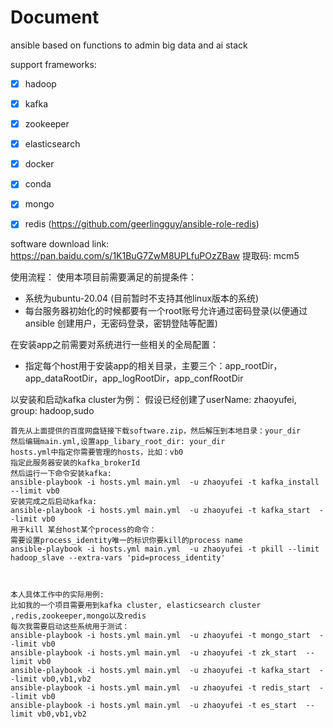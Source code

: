 # Document

ansible based on functions to admin big data and ai stack

support frameworks:
- [x] hadoop
- [x] kafka
- [x] zookeeper
- [x] elasticsearch
- [x] docker
- [x] conda
- [x] mongo  
- [x] redis (https://github.com/geerlingguy/ansible-role-redis)



software download link: https://pan.baidu.com/s/1K1BuG7ZwM8UPLfuPOzZBaw 提取码: mcm5

使用流程：
使用本项目前需要满足的前提条件：

- 系统为ubuntu-20.04 (目前暂时不支持其他linux版本的系统)
- 每台服务器初始化的时候都要有一个root账号允许通过密码登录(以便通过ansible 创建用户，无密码登录，密钥登陆等配置)

在安装app之前需要对系统进行一些相关的全局配置：
- 指定每个host用于安装app的相关目录，主要三个：app_rootDir，app_dataRootDir，app_logRootDir，app_confRootDir



以安装和启动kafka cluster为例：
假设已经创建了userName: zhaoyufei, group: hadoop,sudo

~~~~
首先从上面提供的百度网盘链接下载software.zip，然后解压到本地目录：your_dir
然后编辑main.yml,设置app_libary_root_dir: your_dir
hosts.yml中指定你需要管理的hosts，比如：vb0
指定此服务器安装的kafka_brokerId
然后运行一下命令安装kafka:
ansible-playbook -i hosts.yml main.yml  -u zhaoyufei -t kafka_install  --limit vb0
安装完成之后启动kafka:
ansible-playbook -i hosts.yml main.yml  -u zhaoyufei -t kafka_start  --limit vb0
用于kill 某台host某个process的命令：
需要设置process_identity唯一的标识你要kill的process name
ansible-playbook -i hosts.yml main.yml  -u zhaoyufei -t pkill --limit hadoop_slave --extra-vars 'pid=process_identity'



本人具体工作中的实际用例:
比如我的一个项目需要用到kafka cluster, elasticsearch cluster ,redis,zookeeper,mongo以及redis
每次我需要启动这些系统用于测试：
ansible-playbook -i hosts.yml main.yml  -u zhaoyufei -t mongo_start  --limit vb0
ansible-playbook -i hosts.yml main.yml  -u zhaoyufei -t zk_start  --limit vb0
ansible-playbook -i hosts.yml main.yml  -u zhaoyufei -t kafka_start  --limit vb0,vb1,vb2
ansible-playbook -i hosts.yml main.yml  -u zhaoyufei -t redis_start  --limit vb0
ansible-playbook -i hosts.yml main.yml  -u zhaoyufei -t es_start  --limit vb0,vb1,vb2
~~~~




       



